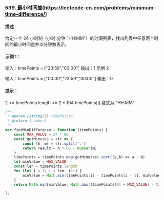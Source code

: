 ### 539. 最小时间差(https://leetcode-cn.com/problems/minimum-time-difference/)
#### 描述            
给定一个 24 小时制（小时:分钟 "HH:MM"）的时间列表，找出列表中任意两个时间的最小时间差并以分钟数表示。

#### 示例 1：

输入：timePoints = ["23:59","00:00"]
输出：1
示例 2：

输入：timePoints = ["00:00","23:59","00:00"]
输出：0
 

#### 提示：
2 <= timePoints.length <= 2 * 104
timePoints[i] 格式为 "HH:MM"

```js
/**
 * @param {string[]} timePoints
 * @return {number}
 */
var findMinDifference = function (timePoints) {
    const MAX_VALUE = 24 * 60
    const getMinutes = str => {
        const [h, m] = str.split(':')
        return result = h * 60 + Number(m)
    }
    timePoints = timePoints.map(getMinutes).sort((a,b) => a - b)
    let minValue = MAX_VALUE
    const len = timePoints.length
    for (let i = 1; i < len; i++) {
        minValue = Math.min(timePoints[i] - timePoints[i - 1], minValue)
    }
    return Math.min(minValue, Math.abs((timePoints[0] + MAX_VALUE) - timePoints[len - 1]))

};
```
